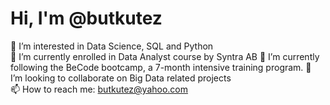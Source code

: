# Hi, I'm @butkutez 

👀 I’m interested in Data Science, SQL and Python  
🌱 I’m currently enrolled in Data Analyst course by Syntra AB
🌱 I’m currently following the BeCode bootcamp, a 7-month intensive training program.
💞️ I’m looking to collaborate on Big Data related projects  
📫 How to reach me: butkutez@yahoo.com  


